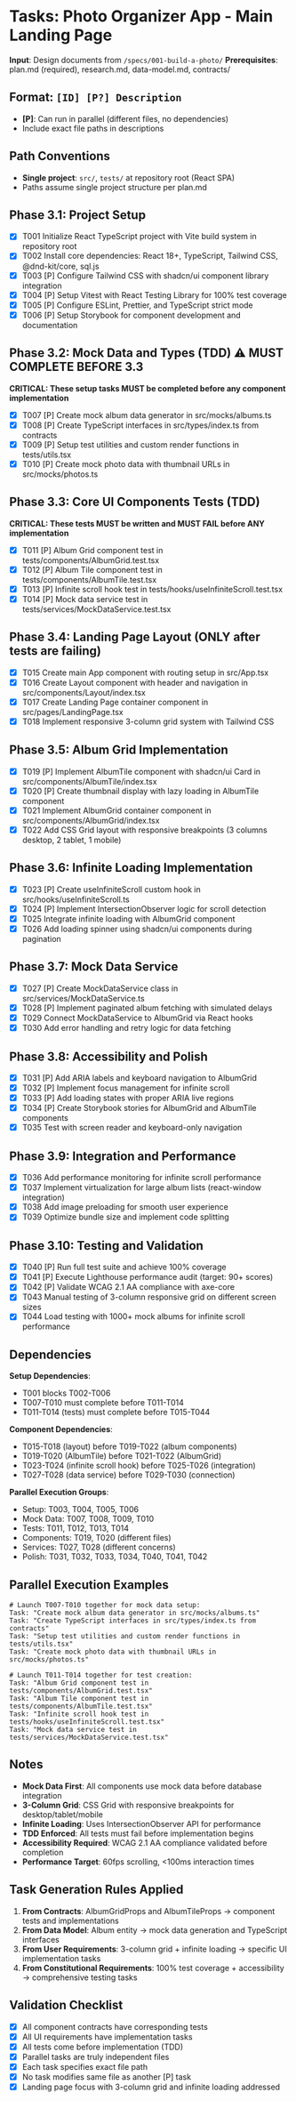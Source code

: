 # Tasks: Photo Organizer App - Main Landing Page

**Input**: Design documents from `/specs/001-build-a-photo/`
**Prerequisites**: plan.md (required), research.md, data-model.md, contracts/

## Format: `[ID] [P?] Description`
- **[P]**: Can run in parallel (different files, no dependencies)
- Include exact file paths in descriptions

## Path Conventions
- **Single project**: `src/`, `tests/` at repository root (React SPA)
- Paths assume single project structure per plan.md

## Phase 3.1: Project Setup

- [x] T001 Initialize React TypeScript project with Vite build system in repository root
- [x] T002 Install core dependencies: React 18+, TypeScript, Tailwind CSS, @dnd-kit/core, sql.js
- [x] T003 [P] Configure Tailwind CSS with shadcn/ui component library integration
- [x] T004 [P] Setup Vitest with React Testing Library for 100% test coverage
- [x] T005 [P] Configure ESLint, Prettier, and TypeScript strict mode
- [x] T006 [P] Setup Storybook for component development and documentation

## Phase 3.2: Mock Data and Types (TDD) ⚠️ MUST COMPLETE BEFORE 3.3

**CRITICAL: These setup tasks MUST be completed before any component implementation**

- [x] T007 [P] Create mock album data generator in src/mocks/albums.ts
- [x] T008 [P] Create TypeScript interfaces in src/types/index.ts from contracts
- [x] T009 [P] Setup test utilities and custom render functions in tests/utils.tsx
- [x] T010 [P] Create mock photo data with thumbnail URLs in src/mocks/photos.ts

## Phase 3.3: Core UI Components Tests (TDD)

**CRITICAL: These tests MUST be written and MUST FAIL before ANY implementation**

- [x] T011 [P] Album Grid component test in tests/components/AlbumGrid.test.tsx
- [x] T012 [P] Album Tile component test in tests/components/AlbumTile.test.tsx
- [x] T013 [P] Infinite scroll hook test in tests/hooks/useInfiniteScroll.test.tsx
- [x] T014 [P] Mock data service test in tests/services/MockDataService.test.tsx

## Phase 3.4: Landing Page Layout (ONLY after tests are failing)

- [x] T015 Create main App component with routing setup in src/App.tsx
- [x] T016 Create Layout component with header and navigation in src/components/Layout/index.tsx
- [x] T017 Create Landing Page container component in src/pages/LandingPage.tsx
- [x] T018 Implement responsive 3-column grid system with Tailwind CSS

## Phase 3.5: Album Grid Implementation

- [x] T019 [P] Implement AlbumTile component with shadcn/ui Card in src/components/AlbumTile/index.tsx
- [x] T020 [P] Create thumbnail display with lazy loading in AlbumTile component
- [x] T021 Implement AlbumGrid container component in src/components/AlbumGrid/index.tsx
- [x] T022 Add CSS Grid layout with responsive breakpoints (3 columns desktop, 2 tablet, 1 mobile)

## Phase 3.6: Infinite Loading Implementation

- [x] T023 [P] Create useInfiniteScroll custom hook in src/hooks/useInfiniteScroll.ts
- [x] T024 [P] Implement IntersectionObserver logic for scroll detection
- [x] T025 Integrate infinite loading with AlbumGrid component
- [x] T026 Add loading spinner using shadcn/ui components during pagination

## Phase 3.7: Mock Data Service

- [x] T027 [P] Create MockDataService class in src/services/MockDataService.ts
- [x] T028 [P] Implement paginated album fetching with simulated delays
- [x] T029 Connect MockDataService to AlbumGrid via React hooks
- [x] T030 Add error handling and retry logic for data fetching

## Phase 3.8: Accessibility and Polish

- [x] T031 [P] Add ARIA labels and keyboard navigation to AlbumGrid
- [x] T032 [P] Implement focus management for infinite scroll
- [x] T033 [P] Add loading states with proper ARIA live regions
- [x] T034 [P] Create Storybook stories for AlbumGrid and AlbumTile components
- [x] T035 Test with screen reader and keyboard-only navigation

## Phase 3.9: Integration and Performance

- [x] T036 Add performance monitoring for infinite scroll performance
- [x] T037 Implement virtualization for large album lists (react-window integration)
- [x] T038 Add image preloading for smooth user experience
- [x] T039 Optimize bundle size and implement code splitting

## Phase 3.10: Testing and Validation

- [x] T040 [P] Run full test suite and achieve 100% coverage
- [x] T041 [P] Execute Lighthouse performance audit (target: 90+ scores)
- [x] T042 [P] Validate WCAG 2.1 AA compliance with axe-core
- [x] T043 Manual testing of 3-column responsive grid on different screen sizes
- [x] T044 Load testing with 1000+ mock albums for infinite scroll performance

## Dependencies

**Setup Dependencies**:
- T001 blocks T002-T006
- T007-T010 must complete before T011-T014
- T011-T014 (tests) must complete before T015-T044

**Component Dependencies**:
- T015-T018 (layout) before T019-T022 (album components)
- T019-T020 (AlbumTile) before T021-T022 (AlbumGrid)
- T023-T024 (infinite scroll hook) before T025-T026 (integration)
- T027-T028 (data service) before T029-T030 (connection)

**Parallel Execution Groups**:
- Setup: T003, T004, T005, T006
- Mock Data: T007, T008, T009, T010
- Tests: T011, T012, T013, T014
- Components: T019, T020 (different files)
- Services: T027, T028 (different concerns)
- Polish: T031, T032, T033, T034, T040, T041, T042

## Parallel Execution Examples

```
# Launch T007-T010 together for mock data setup:
Task: "Create mock album data generator in src/mocks/albums.ts"
Task: "Create TypeScript interfaces in src/types/index.ts from contracts"
Task: "Setup test utilities and custom render functions in tests/utils.tsx"
Task: "Create mock photo data with thumbnail URLs in src/mocks/photos.ts"
```

```
# Launch T011-T014 together for test creation:
Task: "Album Grid component test in tests/components/AlbumGrid.test.tsx"
Task: "Album Tile component test in tests/components/AlbumTile.test.tsx"
Task: "Infinite scroll hook test in tests/hooks/useInfiniteScroll.test.tsx"
Task: "Mock data service test in tests/services/MockDataService.test.tsx"
```

## Notes

- **Mock Data First**: All components use mock data before database integration
- **3-Column Grid**: CSS Grid with responsive breakpoints for desktop/tablet/mobile
- **Infinite Loading**: Uses IntersectionObserver API for performance
- **TDD Enforced**: All tests must fail before implementation begins
- **Accessibility Required**: WCAG 2.1 AA compliance validated before completion
- **Performance Target**: 60fps scrolling, <100ms interaction times

## Task Generation Rules Applied

1. **From Contracts**: AlbumGridProps and AlbumTileProps → component tests and implementations
2. **From Data Model**: Album entity → mock data generation and TypeScript interfaces
3. **From User Requirements**: 3-column grid + infinite loading → specific UI implementation tasks
4. **From Constitutional Requirements**: 100% test coverage + accessibility → comprehensive testing tasks

## Validation Checklist

- [x] All component contracts have corresponding tests
- [x] All UI requirements have implementation tasks
- [x] All tests come before implementation (TDD)
- [x] Parallel tasks are truly independent files
- [x] Each task specifies exact file path
- [x] No task modifies same file as another [P] task
- [x] Landing page focus with 3-column grid and infinite loading addressed